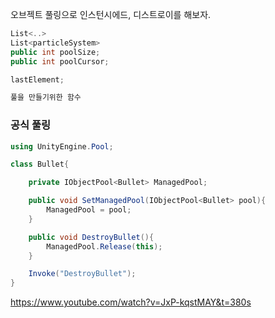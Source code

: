 오브젝트 풀링으로 
인스턴시에드, 디스트로이를 해보자.

```cs
List<..>
List<particleSystem>
public int poolSize;
public int poolCursor;

lastElement;

풀을 만들기위한 함수


```

### 공식 풀링
```cs
using UnityEngine.Pool;

class Bullet{

    private IObjectPool<Bullet> ManagedPool;

    public void SetManagedPool(IObjectPool<Bullet> pool){
        ManagedPool = pool;
    }

    public void DestroyBullet(){
        ManagedPool.Release(this);
    }

    Invoke("DestroyBullet");
}

```

https://www.youtube.com/watch?v=JxP-kqstMAY&t=380s